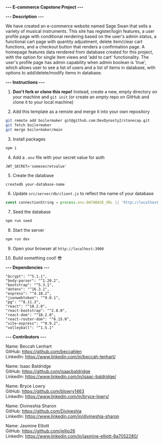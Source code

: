 <b>--- E-commerce Capstone Project ---</b>


<b>--- Description ---</b>

We have created an e-commerce website named Sage Swan that sells a variety of musical instruments. This site has register/login features, a user profile page with conditional rendering based on the user's admin status, a functional cart page with quantity adjustment, delete item/clear cart functions, and a checkout button that renders a confirmation page. A homepage features data rendered from database created for this project, with the option for single item views and 'add to cart' functionality. The user's profile page has admin capability when admin boolean is 'true', which allows user to see a list of users and a list of items in database, with options to add/delete/modify items in database.


<b>--- Instructions ---</b>

1. **Don't fork or clone this repo!** Instead, create a new, empty directory on your machine and `git init` (or create an _empty_ repo on GitHub and clone it to your local machine)

2. Add this template as a remote and merge it into your own repository
```bash
git remote add boilermaker git@github.com:DevDynasty2/stonecap.git
git fetch boilermaker
git merge boilermaker/main
```

3. Install packages
```bash
npm i
```

4. Add a `.env` file with your secret value for auth
```
JWT_SECRET='somesecretvalue'
```

5. Create the database
```bash
createdb your-database-name
```

6. Update `src/server/db/client.js` to reflect the name of your database
```js
const connectionString = process.env.DATABASE_URL || 'http://localhost:5432/your-database-name';
```

7. Seed the database
```bash
npm run seed
```

8. Start the server
```bash
npm run dev
```

9. Open your browser at `http://localhost:3000`

10. Build something cool! 😎

<b>--- Dependencies ---</b>

    "bcrypt": "^5.1.1",
    "body-parser": "^1.20.2",
    "bootstrap": "^5.3.1",
    "dotenv": "^16.3.1",
    "express": "^4.18.2",
    "jsonwebtoken": "^9.0.1",
    "pg": "^8.11.3",
    "react": "^18.2.0",
    "react-bootstrap": "^2.8.0",
    "react-dom": "^18.2.0",
    "react-router-dom": "^6.15.0",
    "vite-express": "^0.9.2",
    "volleyball": "^1.5.1"

<b>--- Contributors ---</b>

Name: Beccah Lenhart<br/>
GitHub: https://github.com/beccahlen</br>
LinkedIn: https://www.linkedin.com/in/beccah-lenhart/

Name: Isaac Baldridge<br/>
GitHub: https://github.com/isaacbaldridge<br/>
LinkedIn: https://www.linkedin.com/in/isaac-baldridge/

Name: Bryce Lowry<br/>
GitHub: https://github.com/blowry1463<br/>
LinkedIn: https://www.linkedin.com/in/bryce-lowry/

Name: Divineshia Sharon<br/>
GitHub: https://github.com/Divineshia<br/>
LinkedIn: https://www.linkedin.com/in/divineshia-sharon

Name: Jasmine Elliott<br/>
GitHub: https://github.com/jellio26<br/>
LinkedIn: https://www.linkedin.com/in/jasmine-elliott-8a7052280/